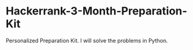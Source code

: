 # Hackerrank-3-Month-Preparation-Kit
Personalized Preparation Kit. I will solve the problems in Python.
